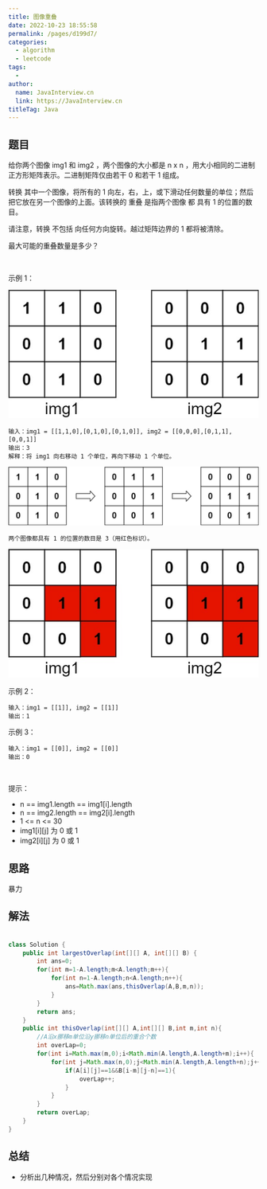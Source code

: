 ```yaml
---
title: 图像重叠
date: 2022-10-23 18:55:58
permalink: /pages/d199d7/
categories:
  - algorithm
  - leetcode
tags:
  - 
author: 
  name: JavaInterview.cn
  link: https://JavaInterview.cn
titleTag: Java
---
```



## 题目

给你两个图像 img1 和 img2 ，两个图像的大小都是 n x n ，用大小相同的二进制正方形矩阵表示。二进制矩阵仅由若干 0 和若干 1 组成。

转换 其中一个图像，将所有的 1 向左，右，上，或下滑动任何数量的单位；然后把它放在另一个图像的上面。该转换的 重叠 是指两个图像 都 具有 1 的位置的数目。

请注意，转换 不包括 向任何方向旋转。越过矩阵边界的 1 都将被清除。

最大可能的重叠数量是多少？

 

示例 1：

![](../../../media/pictures/leetcode/overlap1.jpeg)

    输入：img1 = [[1,1,0],[0,1,0],[0,1,0]], img2 = [[0,0,0],[0,1,1],[0,0,1]]
    输出：3
    解释：将 img1 向右移动 1 个单位，再向下移动 1 个单位。

![](../../../media/pictures/leetcode/overlap_step1.jpeg)

    两个图像都具有 1 的位置的数目是 3（用红色标识）。
    
![](../../../media/pictures/leetcode/overlap_step2.jpeg)


示例 2：

    输入：img1 = [[1]], img2 = [[1]]
    输出：1
示例 3：

    输入：img1 = [[0]], img2 = [[0]]
    输出：0
 

提示：

- n == img1.length == img1[i].length
- n == img2.length == img2[i].length
- 1 <= n <= 30
- img1[i][j] 为 0 或 1
- img2[i][j] 为 0 或 1


## 思路

暴力

## 解法
```java

class Solution {
    public int largestOverlap(int[][] A, int[][] B) {
        int ans=0;
        for(int m=1-A.length;m<A.length;m++){
            for(int n=1-A.length;n<A.length;n++){
                ans=Math.max(ans,thisOverlap(A,B,m,n));
            }
        }
        return ans;
    }
    public int thisOverlap(int[][] A,int[][] B,int m,int n){
        //A沿x挪移m单位沿y挪移n单位后的重合个数
        int overLap=0;
        for(int i=Math.max(m,0);i<Math.min(A.length,A.length+m);i++){
            for(int j=Math.max(n,0);j<Math.min(A.length,A.length+n);j++){
                if(A[i][j]==1&&B[i-m][j-n]==1){
                    overLap++;
                }
            }
        }
        return overLap;
    }
}
```

## 总结

- 分析出几种情况，然后分别对各个情况实现 
